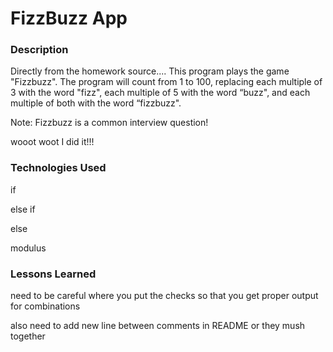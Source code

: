 # FizzBuzz App

### Description
Directly from the homework source....
This program plays the game "Fizzbuzz". The program will count from 1 to 100, 
replacing each multiple of 3 with the word "fizz", 
each multiple of 5 with the word “buzz", 
and each multiple of both with the word “fizzbuzz". 

Note:
Fizzbuzz is a common interview question!


wooot woot I did it!!!

### Technologies Used
if

else if

else

modulus




### Lessons Learned
need to be careful where you put the checks so that you get proper output for combinations 

also need to add new line between comments in README or they mush together
